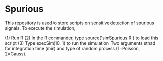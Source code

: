 Spurious
========
This repository is used to store scripts on sensitive detection of spurious signals. To execute the simulation,

(1) Run R
(2) In the R commander, type
     source('simSpurious.R')
    to load this script
(3) Type
     execSim(10, 1)
    to run the simulation. Two arguments stnad for integration time (min) and type of random process (1=Poisson, 2=Gauss).
